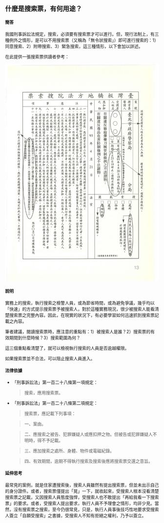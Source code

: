 ## 什麼是搜索票，有何用途？

#### 簡答

我國刑事訴訟法規定，搜索，必須要有搜索票才可以進行。但，現行法制上，有三種例外之情形，是可以不用搜索票（又稱為「無令狀搜索」）即可進行搜索的：1）同意搜索、2）附帶搜索、3）緊急搜索，這三種情形，以下會加以詳述。

在此提供一張搜索票供讀者參考：

![搜索票](../images/p13.jpg "搜索票")

#### 說明

實務上的搜索，執行搜索之檢警人員，或為節省時間，或為避免爭議，幾乎均以「快速」的方式提示搜索票予被搜索人，對於這種實務現況，很少被搜索人能看清楚搜索票之完整內容。因此，在現實的狀況下，有必要學習如何迅速抓到搜索票記載之內容。

筆者建議，閱讀搜索票時，應注意的重點有：1）被搜索人是誰？2）搜索票的有效期間到什麼時候？3）搜索範圍為何？

這三個重點看清楚了，就可以檢視執行搜索的人員是否逾越權限。

如果搜索票並不合法，可以阻止搜索人員進入。

#### 法律依據

* 「刑事訴訟法」第一百二十八條第一項規定：

   > 搜索，應用搜索票。

* 「刑事訴訟法」第一百二十八條第二項規定：

   > 搜索票，應記載下列事項：

   > 一、案由。

   > 二、應搜索之被告、犯罪嫌疑人或應扣押之物。但被告或犯罪嫌疑人不明時，得不予記載。

   > 三、應加搜索之處所、身體、物件或電磁紀錄。

   > 四、有效期間，逾期不得執行搜索及搜索後應將搜索票交還之意旨。

#### 延伸思考

最常見的案例，就是住家遭搜索後，搜索人員雖然有提出搜索票，但並未出示自己的身分證件。或者，搜索票僅提出「晃」一下，就收起來，受搜索人根本沒看清楚搜索票之記載，又因搜索人員態度強悍，受搜索人也不敢提出「再給我看一下搜索票」的要求。或者，受搜索人提出要求，執行人員不予理會之情形，均非少見。當然，沒有搜索票之搜索，至今仍很常見，只是，執行人員事後技巧性地要求受搜索人簽立「自願受搜索」之書據，受搜索人不知有拒絕之權利，乃予以簽立。
